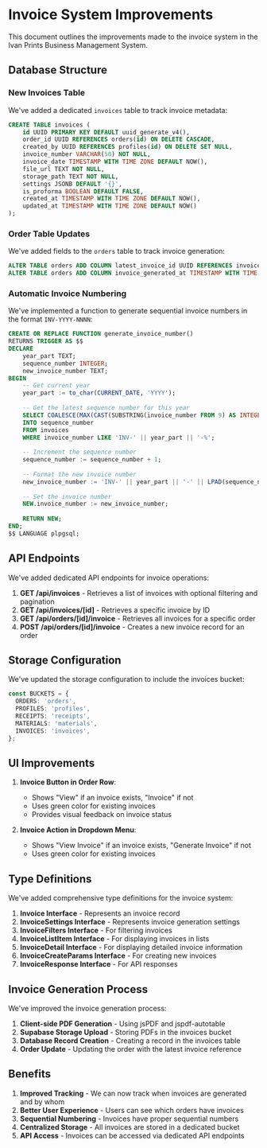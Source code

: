 # Invoice System Improvements

This document outlines the improvements made to the invoice system in the Ivan Prints Business Management System.

## Database Structure

### New Invoices Table

We've added a dedicated `invoices` table to track invoice metadata:

```sql
CREATE TABLE invoices (
    id UUID PRIMARY KEY DEFAULT uuid_generate_v4(),
    order_id UUID REFERENCES orders(id) ON DELETE CASCADE,
    created_by UUID REFERENCES profiles(id) ON DELETE SET NULL,
    invoice_number VARCHAR(50) NOT NULL,
    invoice_date TIMESTAMP WITH TIME ZONE DEFAULT NOW(),
    file_url TEXT NOT NULL,
    storage_path TEXT NOT NULL,
    settings JSONB DEFAULT '{}',
    is_proforma BOOLEAN DEFAULT FALSE,
    created_at TIMESTAMP WITH TIME ZONE DEFAULT NOW(),
    updated_at TIMESTAMP WITH TIME ZONE DEFAULT NOW()
);
```

### Order Table Updates

We've added fields to the `orders` table to track invoice generation:

```sql
ALTER TABLE orders ADD COLUMN latest_invoice_id UUID REFERENCES invoices(id) ON DELETE SET NULL;
ALTER TABLE orders ADD COLUMN invoice_generated_at TIMESTAMP WITH TIME ZONE;
```

### Automatic Invoice Numbering

We've implemented a function to generate sequential invoice numbers in the format `INV-YYYY-NNNN`:

```sql
CREATE OR REPLACE FUNCTION generate_invoice_number()
RETURNS TRIGGER AS $$
DECLARE
    year_part TEXT;
    sequence_number INTEGER;
    new_invoice_number TEXT;
BEGIN
    -- Get current year
    year_part := to_char(CURRENT_DATE, 'YYYY');
    
    -- Get the latest sequence number for this year
    SELECT COALESCE(MAX(CAST(SUBSTRING(invoice_number FROM 9) AS INTEGER)), 0)
    INTO sequence_number
    FROM invoices
    WHERE invoice_number LIKE 'INV-' || year_part || '-%';
    
    -- Increment the sequence number
    sequence_number := sequence_number + 1;
    
    -- Format the new invoice number
    new_invoice_number := 'INV-' || year_part || '-' || LPAD(sequence_number::TEXT, 4, '0');
    
    -- Set the invoice number
    NEW.invoice_number := new_invoice_number;
    
    RETURN NEW;
END;
$$ LANGUAGE plpgsql;
```

## API Endpoints

We've added dedicated API endpoints for invoice operations:

1. **GET /api/invoices** - Retrieves a list of invoices with optional filtering and pagination
2. **GET /api/invoices/[id]** - Retrieves a specific invoice by ID
3. **GET /api/orders/[id]/invoice** - Retrieves all invoices for a specific order
4. **POST /api/orders/[id]/invoice** - Creates a new invoice record for an order

## Storage Configuration

We've updated the storage configuration to include the invoices bucket:

```typescript
const BUCKETS = {
  ORDERS: 'orders',
  PROFILES: 'profiles',
  RECEIPTS: 'receipts',
  MATERIALS: 'materials',
  INVOICES: 'invoices',
};
```

## UI Improvements

1. **Invoice Button in Order Row**:
   - Shows "View" if an invoice exists, "Invoice" if not
   - Uses green color for existing invoices
   - Provides visual feedback on invoice status

2. **Invoice Action in Dropdown Menu**:
   - Shows "View Invoice" if an invoice exists, "Generate Invoice" if not
   - Uses green color for existing invoices

## Type Definitions

We've added comprehensive type definitions for the invoice system:

1. **Invoice Interface** - Represents an invoice record
2. **InvoiceSettings Interface** - Represents invoice generation settings
3. **InvoiceFilters Interface** - For filtering invoices
4. **InvoiceListItem Interface** - For displaying invoices in lists
5. **InvoiceDetail Interface** - For displaying detailed invoice information
6. **InvoiceCreateParams Interface** - For creating new invoices
7. **InvoiceResponse Interface** - For API responses

## Invoice Generation Process

We've improved the invoice generation process:

1. **Client-side PDF Generation** - Using jsPDF and jspdf-autotable
2. **Supabase Storage Upload** - Storing PDFs in the invoices bucket
3. **Database Record Creation** - Creating a record in the invoices table
4. **Order Update** - Updating the order with the latest invoice reference

## Benefits

1. **Improved Tracking** - We can now track when invoices are generated and by whom
2. **Better User Experience** - Users can see which orders have invoices
3. **Sequential Numbering** - Invoices have proper sequential numbers
4. **Centralized Storage** - All invoices are stored in a dedicated bucket
5. **API Access** - Invoices can be accessed via dedicated API endpoints
